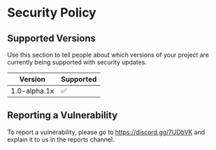 # Security Policy

## Supported Versions

Use this section to tell people about which versions of your project are
currently being supported with security updates.

| Version | Supported          |
| ------- | ------------------ |
| 1.0-alpha.1x | :white_check_mark: |

## Reporting a Vulnerability

To report a vulnerability, please go to <https://discord.gg/7UDbVK> and explain it to us in the reports channel.
